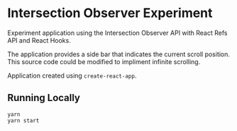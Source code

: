 # Intersection Observer Experiment

Experiment application using the Intersection Observer API with React Refs API and React Hooks.

The application provides a side bar that indicates the current scroll position.  This source code could be modified to impliment infinite scrolling.

Application created using `create-react-app`.

## Running Locally

```
yarn
yarn start
```